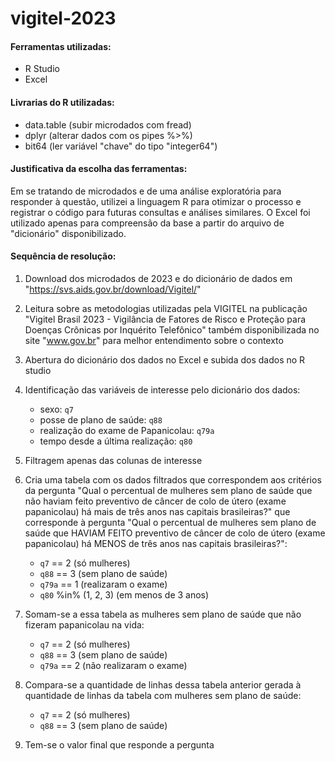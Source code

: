 # vigitel-2023

#### Ferramentas utilizadas:
- R Studio
- Excel

#### Livrarias do R utilizadas:
- data.table (subir microdados com fread)
- dplyr (alterar dados com os pipes %>%)
- bit64 (ler variável "chave" do tipo "integer64")

#### Justificativa da escolha das ferramentas:
Em se tratando de microdados e de uma análise exploratória para responder à questão, utilizei a linguagem R para otimizar o processo e registrar o código para futuras consultas e análises similares. O Excel foi utilizado apenas para compreensão da base a partir do arquivo de "dicionário" disponibilizado.


#### Sequência de resolução:
1. Download dos microdados de 2023 e do dicionário de dados em "https://svs.aids.gov.br/download/Vigitel/"

2. Leitura sobre as metodologias utilizadas pela VIGITEL na publicação "Vigitel Brasil 2023 - Vigilância de Fatores de Risco e Proteção para Doenças Crônicas por Inquérito Telefônico" também disponibilizada no site "www.gov.br" para melhor entendimento sobre o contexto

3. Abertura do dicionário dos dados no Excel e subida dos dados no R studio

4. Identificação das variáveis de interesse pelo dicionário dos dados:
	- sexo: ```q7```
	- posse de plano de saúde: ```q88```
	- realização do exame de Papanicolau: ```q79a```
	- tempo desde a última realização: ```q80```

5. Filtragem apenas das colunas de interesse

6. Cria uma tabela com os dados filtrados que correspondem aos critérios da pergunta "Qual o percentual de mulheres sem plano de saúde que não haviam feito preventivo de câncer de colo de útero (exame papanicolau) há mais de três anos nas capitais brasileiras?" que corresponde à pergunta "Qual o percentual de mulheres sem plano de saúde que HAVIAM FEITO preventivo de câncer de colo de útero (exame papanicolau) há MENOS de três anos nas capitais brasileiras?":
	- ```q7``` == 2 (só mulheres)
	- ```q88``` == 3 (sem plano de saúde)
	- ```q79a``` == 1 (realizaram o exame)
	- ```q80``` %in% (1, 2, 3) (em menos de 3 anos)

7. Somam-se a essa tabela as mulheres sem plano de saúde que não fizeram papanicolau na vida:
    - ```q7``` == 2 (só mulheres)
	- ```q88``` == 3 (sem plano de saúde)
	- ```q79a``` == 2 (não realizaram o exame)

8. Compara-se a quantidade de linhas dessa tabela anterior gerada à quantidade de linhas da tabela com mulheres sem plano de saúde:
	- ```q7``` == 2 (só mulheres)
	- ```q88``` == 3 (sem plano de saúde)

9. Tem-se o valor final que responde a pergunta


